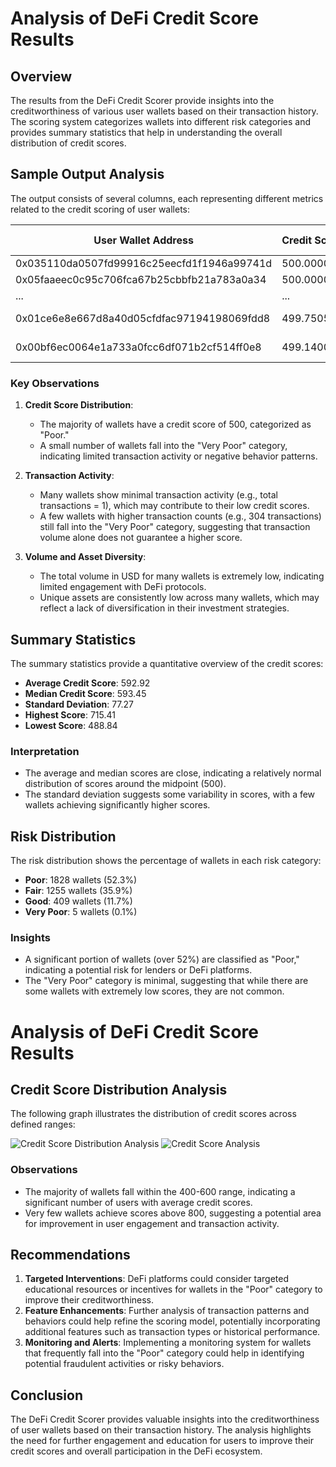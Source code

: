 # Analysis of DeFi Credit Score Results

## Overview
The results from the DeFi Credit Scorer provide insights into the creditworthiness of various user wallets based on their transaction history. The scoring system categorizes wallets into different risk categories and provides summary statistics that help in understanding the overall distribution of credit scores.

## Sample Output Analysis
The output consists of several columns, each representing different metrics related to the credit scoring of user wallets:

| User Wallet Address | Credit Score | Risk Category | Total Transactions | Days Active | Total Volume (USD) | Unique Assets | Transaction Frequency |
|---------------------|--------------|---------------|--------------------|-------------|--------------------|---------------|-----------------------|
| 0x035110da0507fd99916c25eecfd1f1946a99741d | 500.000000 | Poor          | 1                  | 1           | 2.449232e-06       | 1             | 1                     |
| 0x05faaeec0c95c706fca67b25cbbfb21a783a0a34 | 500.000000 | Poor          | 1                  | 1           | 1.090170e-09       | 1             | 1                     |
| ...                 | ...          | ...           | ...                | ...         | ...                | ...           | ...                   |
| 0x01ce6e8e667d8a40d05cfdfac97194198069fdd8 | 499.750567 | Very Poor     | 4                  | 1           | 1.825582e+00       | 1             | 4                     |
| 0x00bf6ec0064e1a733a0fcc6df071b2cf514ff0e8 | 499.140000 | Very Poor     | 18                 | 1           | 1.447041e-09       | 1             | 18                    |

### Key Observations
1. **Credit Score Distribution**:
   - The majority of wallets have a credit score of 500, categorized as "Poor."
   - A small number of wallets fall into the "Very Poor" category, indicating limited transaction activity or negative behavior patterns.

2. **Transaction Activity**:
   - Many wallets show minimal transaction activity (e.g., total transactions = 1), which may contribute to their low credit scores.
   - A few wallets with higher transaction counts (e.g., 304 transactions) still fall into the "Very Poor" category, suggesting that transaction volume alone does not guarantee a higher score.

3. **Volume and Asset Diversity**:
   - The total volume in USD for many wallets is extremely low, indicating limited engagement with DeFi protocols.
   - Unique assets are consistently low across many wallets, which may reflect a lack of diversification in their investment strategies.

## Summary Statistics
The summary statistics provide a quantitative overview of the credit scores:

- **Average Credit Score**: 592.92
- **Median Credit Score**: 593.45
- **Standard Deviation**: 77.27
- **Highest Score**: 715.41
- **Lowest Score**: 488.84

### Interpretation
- The average and median scores are close, indicating a relatively normal distribution of scores around the midpoint (500).
- The standard deviation suggests some variability in scores, with a few wallets achieving significantly higher scores.

## Risk Distribution
The risk distribution shows the percentage of wallets in each risk category:

- **Poor**: 1828 wallets (52.3%)
- **Fair**: 1255 wallets (35.9%)
- **Good**: 409 wallets (11.7%)
- **Very Poor**: 5 wallets (0.1%)

### Insights
- A significant portion of wallets (over 52%) are classified as "Poor," indicating a potential risk for lenders or DeFi platforms.
- The "Very Poor" category is minimal, suggesting that while there are some wallets with extremely low scores, they are not common.

# Analysis of DeFi Credit Score Results

## Credit Score Distribution Analysis

The following graph illustrates the distribution of credit scores across defined ranges:

![Credit Score Distribution Analysis](<img src="https://drive.google.com/file/d/1DMKO7DcIvCfWNHCo7wOmXIt8eDhdylVB/view">)
![Credit Score Analysis](https://drive.google.com/file/d/1k7mJwfIOutCPJ7OC6nj8Nc7OD_lSzdUe/view)

### Observations
- The majority of wallets fall within the 400-600 range, indicating a significant number of users with average credit scores.
- Very few wallets achieve scores above 800, suggesting a potential area for improvement in user engagement and transaction activity.

## Recommendations
1. **Targeted Interventions**: DeFi platforms could consider targeted educational resources or incentives for wallets in the "Poor" category to improve their creditworthiness.
2. **Feature Enhancements**: Further analysis of transaction patterns and behaviors could help refine the scoring model, potentially incorporating additional features such as transaction types or historical performance.
3. **Monitoring and Alerts**: Implementing a monitoring system for wallets that frequently fall into the "Poor" category could help in identifying potential fraudulent activities or risky behaviors.

## Conclusion
The DeFi Credit Scorer provides valuable insights into the creditworthiness of user wallets based on their transaction history. The analysis highlights the need for further engagement and education for users to improve their credit scores and overall participation in the DeFi ecosystem.
